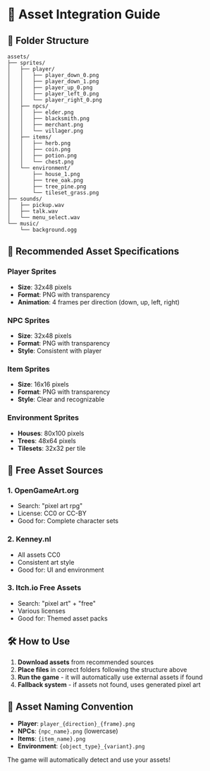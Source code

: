 # 🎨 Asset Integration Guide

## 📁 Folder Structure
```
assets/
├── sprites/
│   ├── player/
│   │   ├── player_down_0.png
│   │   ├── player_down_1.png
│   │   ├── player_up_0.png
│   │   ├── player_left_0.png
│   │   └── player_right_0.png
│   ├── npcs/
│   │   ├── elder.png
│   │   ├── blacksmith.png
│   │   ├── merchant.png
│   │   └── villager.png
│   ├── items/
│   │   ├── herb.png
│   │   ├── coin.png
│   │   ├── potion.png
│   │   └── chest.png
│   └── environment/
│       ├── house_1.png
│       ├── tree_oak.png
│       ├── tree_pine.png
│       └── tileset_grass.png
├── sounds/
│   ├── pickup.wav
│   ├── talk.wav
│   └── menu_select.wav
└── music/
    └── background.ogg
```

## 🎯 Recommended Asset Specifications

### **Player Sprites**
- **Size**: 32x48 pixels
- **Format**: PNG with transparency
- **Animation**: 4 frames per direction (down, up, left, right)

### **NPC Sprites**
- **Size**: 32x48 pixels
- **Format**: PNG with transparency
- **Style**: Consistent with player

### **Item Sprites**
- **Size**: 16x16 pixels
- **Format**: PNG with transparency
- **Style**: Clear and recognizable

### **Environment Sprites**
- **Houses**: 80x100 pixels
- **Trees**: 48x64 pixels
- **Tilesets**: 32x32 per tile

## 🔗 Free Asset Sources

### **1. OpenGameArt.org**
- Search: "pixel art rpg"
- License: CC0 or CC-BY
- Good for: Complete character sets

### **2. Kenney.nl**
- All assets CC0
- Consistent art style
- Good for: UI and environment

### **3. Itch.io Free Assets**
- Search: "pixel art" + "free"
- Various licenses
- Good for: Themed asset packs

## 🛠️ How to Use

1. **Download assets** from recommended sources
2. **Place files** in correct folders following the structure above
3. **Run the game** - it will automatically use external assets if found
4. **Fallback system** - if assets not found, uses generated pixel art

## 📝 Asset Naming Convention

- **Player**: `player_{direction}_{frame}.png`
- **NPCs**: `{npc_name}.png` (lowercase)
- **Items**: `{item_name}.png`
- **Environment**: `{object_type}_{variant}.png`

The game will automatically detect and use your assets!